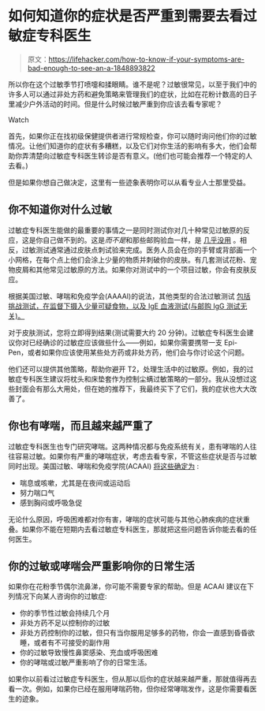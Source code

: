 # 如何知道你的症状是否严重到需要去看过敏症专科医生

> 原文：<https://lifehacker.com/how-to-know-if-your-symptoms-are-bad-enough-to-see-an-a-1848893822>

所以你在这个过敏季节打喷嚏和揉眼睛。谁不是呢？过敏很常见，以至于我们中的许多人可以通过非处方药和避免策略来管理我们的症状，比如在花粉计数高的日子里减少户外活动的时间。但是什么时候过敏严重到你应该去看专家呢？

Watch

首先，如果你正在找初级保健提供者进行常规检查，你可以随时询问他们你的过敏情况。让他们知道你的症状有多糟糕，以及它们对你生活的影响有多大，他们会帮助你弄清楚向过敏症专科医生转诊是否有意义。(他们也可能会推荐一个特定的人去看。)

但是如果你想自己做决定，这里有一些迹象表明你可以从看专业人士那里受益。

## 你不知道你对什么过敏

过敏症专科医生能做的最重要的事情之一是同时测试你对几十种常见过敏原的反应，这是你自己做不到的。这是*而不是*和那些邮购验血一样，是 [几乎没用](https://lifehacker.com/don-t-expect-mail-order-tests-to-diagnose-your-food-all-1822393818) 。相反，过敏测试通常通过皮肤点刺试验来完成。医务人员会在你的手臂或背部画一个小网格，在每个点上他们会涂上少量的物质并刺破你的皮肤。有几套测试花粉、宠物皮屑和其他常见过敏原的方法。如果你对测试中的一个项目过敏，你会有皮肤反应。

根据美国过敏、哮喘和免疫学会(AAAAI)的说法，其他类型的合法过敏测试 [包括挑战测试，在监督下摄入少量可疑食物，以及 IgE 血液测试(与邮购 IgG 测试无关)。](https://www.aaaai.org/tools-for-the-public/conditions-library/allergies/allergy-testing)

对于皮肤测试，您将立即得到结果(测试需要大约 20 分钟)。过敏症专科医生会建议你对已经确诊的过敏症应该做些什么——例如，如果你需要携带一支 Epi-Pen，或者如果你应该使用某些处方药或非处方药，他们会与你讨论这个问题。

他们还可以提供其他策略，帮助你避开 T2，处理生活中的过敏原。例如，我的过敏症专科医生建议将枕头和床垫套作为控制尘螨过敏策略的一部分。我从没想过这些封面会有那么大用处，但在她的推荐下，我最终买下了它们，我的症状也大大改善了。

## 你也有哮喘，而且越来越严重了

过敏症专科医生也专门研究哮喘。这两种情况都与免疫系统有关，患有哮喘的人往往容易过敏。如果你有严重的哮喘症状，考虑去看专家，不管这些症状是否与过敏同时出现。美国过敏、哮喘和免疫学院(ACAAI) [将这些确定为](https://acaai.org/do-you-need-an-allergist/when-to-see-an-allergist/) :

*   喘息或咳嗽，尤其是在夜间或运动后
*   努力喘口气
*   感到胸闷或呼吸急促

无论什么原因，呼吸困难都对你有害，哮喘的症状可能与其他心肺疾病的症状重叠。如果你不能在短期内去看过敏症专科医生，那就把这些问题告诉你能去看的任何医生。

## 你的过敏或哮喘会严重影响你的日常生活

如果你在花粉季节偶尔流鼻涕，你可能不需要专家的帮助。但是 ACAAI 建议在下列情况下向某人咨询你的过敏症:

*   你的季节性过敏会持续几个月
*   非处方药不足以控制你的过敏
*   非处方药控制你的过敏，但只有当你服用足够多的药物，你会一直感到昏昏欲睡，或者有不可接受的副作用
*   你的过敏导致慢性鼻窦感染、充血或呼吸困难
*   你的哮喘或过敏严重影响了你的日常生活。

如果你以前看过过敏症专科医生，但从那以后你的症状越来越严重，那就值得再去看一次。例如，如果你已经在服用哮喘药物，但你经常哮喘发作，这是你需要看医生的迹象。